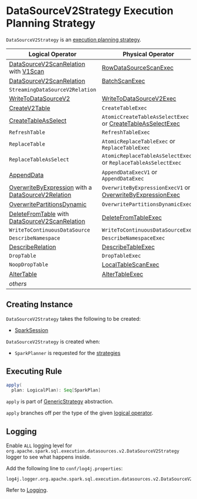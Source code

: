 # DataSourceV2Strategy Execution Planning Strategy

`DataSourceV2Strategy` is an [execution planning strategy](SparkStrategy.md).

Logical Operator | Physical Operator
-----------------|------------------
 [DataSourceV2ScanRelation](../logical-operators/DataSourceV2ScanRelation.md) with [V1Scan](../connector/V1Scan.md) | [RowDataSourceScanExec](../physical-operators/RowDataSourceScanExec.md)
 [DataSourceV2ScanRelation](../logical-operators/DataSourceV2ScanRelation.md) | [BatchScanExec](../physical-operators/BatchScanExec.md)
 `StreamingDataSourceV2Relation` |
 [WriteToDataSourceV2](../logical-operators/WriteToDataSourceV2.md) | [WriteToDataSourceV2Exec](../physical-operators/WriteToDataSourceV2Exec.md)
 [CreateV2Table](../logical-operators/CreateV2Table.md) | `CreateTableExec`
 [CreateTableAsSelect](../logical-operators/CreateTableAsSelect.md) | `AtomicCreateTableAsSelectExec` or [CreateTableAsSelectExec](../physical-operators/CreateTableAsSelectExec.md)
 `RefreshTable` | `RefreshTableExec`
 `ReplaceTable` | `AtomicReplaceTableExec` or `ReplaceTableExec`
 `ReplaceTableAsSelect` | `AtomicReplaceTableAsSelectExec` or `ReplaceTableAsSelectExec`
 [AppendData](../logical-operators/AppendData.md) | `AppendDataExecV1` or `AppendDataExec`
 [OverwriteByExpression](../logical-operators/OverwriteByExpression.md) with a [DataSourceV2Relation](../logical-operators/DataSourceV2Relation.md) | `OverwriteByExpressionExecV1` or [OverwriteByExpressionExec](../physical-operators/OverwriteByExpressionExec.md)
 [OverwritePartitionsDynamic](../logical-operators/OverwritePartitionsDynamic.md) | `OverwritePartitionsDynamicExec`
 [DeleteFromTable](../logical-operators/DeleteFromTable.md) with [DataSourceV2ScanRelation](../logical-operators/DataSourceV2ScanRelation.md) | [DeleteFromTableExec](../physical-operators/DeleteFromTableExec.md)
 `WriteToContinuousDataSource` | `WriteToContinuousDataSourceExec`
 `DescribeNamespace` | `DescribeNamespaceExec`
 [DescribeRelation](../logical-operators/DescribeRelation.md) | [DescribeTableExec](../physical-operators/DescribeTableExec.md)
 `DropTable` | `DropTableExec`
 `NoopDropTable` | [LocalTableScanExec](../physical-operators/LocalTableScanExec.md)
 [AlterTable](../logical-operators/AlterTable.md) | [AlterTableExec](../physical-operators/AlterTableExec.md)
 _others_ |

## Creating Instance

`DataSourceV2Strategy` takes the following to be created:

* <span id="session"> [SparkSession](../SparkSession.md)

`DataSourceV2Strategy` is created when:

* `SparkPlanner` is requested for the [strategies](../SparkPlanner.md#strategies)

## <span id="apply"> Executing Rule

```scala
apply(
  plan: LogicalPlan): Seq[SparkPlan]
```

`apply` is part of [GenericStrategy](../catalyst/GenericStrategy.md#apply) abstraction.

`apply` branches off per the type of the given [logical operator](../logical-operators/LogicalPlan.md).

## Logging

Enable `ALL` logging level for `org.apache.spark.sql.execution.datasources.v2.DataSourceV2Strategy` logger to see what happens inside.

Add the following line to `conf/log4j.properties`:

```text
log4j.logger.org.apache.spark.sql.execution.datasources.v2.DataSourceV2Strategy=ALL
```

Refer to [Logging](../spark-logging.md).

